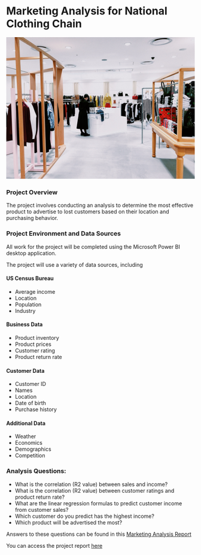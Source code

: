 # Marketing Analysis for National Clothing Chain
![](https://github.com/ObinnaIheanachor/US-Marketing-Project/blob/main/Screenshots/korie-cull-IzIME1jwjCY-unsplash.jpg)
### Project Overview
The project involves conducting an analysis to determine the most effective product to advertise to lost customers based on their location and purchasing behavior.

### Project Environment and Data Sources
All work for the project will be completed using the Microsoft Power BI desktop application.

The project will use a variety of data sources, including

#### US Census Bureau
* Average income
* Location
* Population
* Industry

#### Business Data
* Product inventory
* Product prices
* Customer rating
* Product return rate

#### Customer Data
* Customer ID
* Names
* Location
* Date of birth
* Purchase history

#### Additional Data
* Weather
* Economics
* Demographics
* Competition


### Analysis Questions:

* What is the correlation (R2 value) between sales and income?
* What is the correlation (R2 value) between customer ratings and product return rate?
* What are the linear regression formulas to predict customer income from customer sales?
* Which customer do you predict has the highest income?
* Which product will be advertised the most?

Answers to these questions can be found in this [Marketing Analysis Report](https://github.com/ObinnaIheanachor/US-Marketing-Project/blob/main/Market%20Analysis%20Report%20for%20National%20Clothing.docx)

You can access the project report [here](https://app.powerbi.com/view?r=eyJrIjoiZTdhNDMzNDYtNjljYy00ZThmLWJmOWMtYTViOWI2MzZlZjBkIiwidCI6ImYyMTUyYzc1LWUxMWUtNGM0My1iNTRjLWIyY2IwYzJkNTU2MCIsImMiOjZ9)


